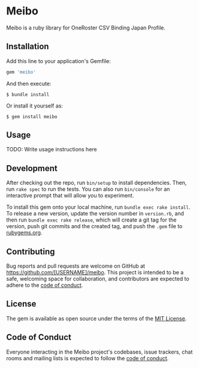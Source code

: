 # Meibo

Meibo is a ruby library for OneRoster CSV Binding Japan Profile.

## Installation

Add this line to your application's Gemfile:

```ruby
gem 'meibo'
```

And then execute:

    $ bundle install

Or install it yourself as:

    $ gem install meibo

## Usage

TODO: Write usage instructions here

## Development

After checking out the repo, run `bin/setup` to install dependencies. Then, run `rake spec` to run the tests. You can also run `bin/console` for an interactive prompt that will allow you to experiment.

To install this gem onto your local machine, run `bundle exec rake install`. To release a new version, update the version number in `version.rb`, and then run `bundle exec rake release`, which will create a git tag for the version, push git commits and the created tag, and push the `.gem` file to [rubygems.org](https://rubygems.org).

## Contributing

Bug reports and pull requests are welcome on GitHub at https://github.com/[USERNAME]/meibo. This project is intended to be a safe, welcoming space for collaboration, and contributors are expected to adhere to the [code of conduct](https://github.com/[USERNAME]/meibo/blob/main/CODE_OF_CONDUCT.md).

## License

The gem is available as open source under the terms of the [MIT License](https://opensource.org/licenses/MIT).

## Code of Conduct

Everyone interacting in the Meibo project's codebases, issue trackers, chat rooms and mailing lists is expected to follow the [code of conduct](https://github.com/[USERNAME]/meibo/blob/main/CODE_OF_CONDUCT.md).
